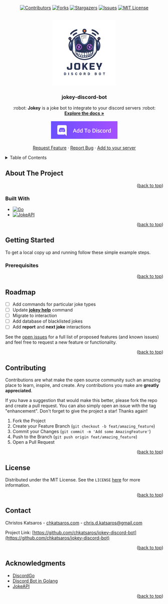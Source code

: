 <div id="top" align="center">

  [![Contributors][contributors-shield]][contributors-url]
  [![Forks][forks-shield]][forks-url]
  [![Stargazers][stars-shield]][stars-url]
  [![Issues][issues-shield]][issues-url]
  [![MIT License][license-shield]][license-url]
  <!-- [![LinkedIn][linkedin-shield]][linkedin-url] -->

 </div>

<!-- PROJECT LOGO -->
<br />
<div align="center">
  <a href="https://github.com/chkatsaros/jokey-discord-bot/">
    <img src='./images/jokey-logo.png' alt='Jokey Logo' width=200/>
  </a>

<h3 align="center">jokey-discord-bot</h3>

  <p align="center">
    :robot: <strong>Jokey</strong> is a joke bot to integrate to your discord servers :robot:
    <br />
    <a href="https://github.com/chkatsaros/jokey-discord-bot"><strong>Explore the docs »</strong></a>
    <br />
    <br />
    <a href="https://discord.com/oauth2/authorize?client_id=1003384862947946538&scope=bot">
        <img src='./images/addtodiscord.png' alt='Add to discord button'/>
    </a>
    <br />
    <br />
    <a href="https://github.com/chkatsaros/jokey-discord-bot/issues">Request Feature</a>
    ·
    <a href="https://github.com/chkatsaros/jokey-discord-bot/issues">Report Bug</a>
    ·
    <a href="https://discord.com/oauth2/authorize?client_id=1003384862947946538&scope=bot">Add to your server</a>
  </p>
</div>

<!-- TABLE OF CONTENTS -->
<details>
  <summary>Table of Contents</summary>
  <ol>
    <li>
      <a href="#about-the-project">About The Project</a>
      <ul>
        <li><a href="#built-with">Built With</a></li>
      </ul>
    </li>
    <li>
      <a href="#getting-started">Getting Started</a>
      <ul>
        <li><a href="#prerequisites">Prerequisites</a></li>
        <li><a href="#installation">Installation</a></li>
      </ul>
    </li>
    <li><a href="#usage">Usage</a></li>
    <li><a href="#roadmap">Roadmap</a></li>
    <li><a href="#contributing">Contributing</a></li>
    <li><a href="#license">License</a></li>
    <li><a href="#contact">Contact</a></li>
    <li><a href="#acknowledgments">Acknowledgments</a></li>
  </ol>
</details>

<!-- ABOUT THE PROJECT -->

## About The Project

<!-- [![Product Name Screen Shot][product-screenshot]](https://example.com) -->

<p align="right">(<a href="#top">back to top</a>)</p>

### Built With

- [![Go][golang]][golang-url]
- [![JokeAPI][jokeapi]][jokeapi-url]
<!-- - [![Next][next.js]][next-url]
- [![React][react.js]][react-url]
- [![Vue][vue.js]][vue-url]
- [![Angular][angular.io]][angular-url]
- [![Svelte][svelte.dev]][svelte-url]
- [![Laravel][laravel.com]][laravel-url]
- [![Bootstrap][bootstrap.com]][bootstrap-url]
- [![JQuery][jquery.com]][jquery-url] -->

<p align="right">(<a href="#top">back to top</a>)</p>

<!-- GETTING STARTED -->

## Getting Started

<!-- This is an example of how you may give instructions on setting up your project locally. -->
To get a local copy up and running follow these simple example steps.

### Prerequisites

<!-- This is an example of how to list things you need to use the software and how to install them.

- npm
  ```sh
  npm install npm@latest -g
  ```

### Installation

1. Get a free API Key at [https://example.com](https://example.com)
2. Clone the repo
   ```sh
   git clone https://github.com/chkatsaros/jokey-discord-bot.git
   ```
3. Install NPM packages
   ```sh
   npm install
   ```
4. Enter your API in `config.js`
   ```js
   const API_KEY = "ENTER YOUR API";
   ``` -->

<p align="right">(<a href="#top">back to top</a>)</p>

<!-- USAGE EXAMPLES -->

<!-- ## Usage

Use this space to show useful examples of how a project can be used. Additional screenshots, code examples and demos work well in this space. You may also link to more resources.

_For more examples, please refer to the [Documentation](https://example.com)_

<p align="right">(<a href="#top">back to top</a>)</p> -->

<!-- ROADMAP -->

## Roadmap

- [ ] Add commands for particular joke types
- [ ] Update [__jokey help__](https://github.com/chkatsaros/jokey-discord-bot/blob/master/bot/bot.go#L60) command
- [ ] Migrate to interaction
- [ ] Add database of blacklisted jokes
- [ ] Add __report__ and __next joke__ interactions  

See the [open issues](https://github.com/chkatsaros/jokey-discord-bot/issues) for a full list of proposed features (and known issues) and feel free to request a new feature or functionality.

<p align="right">(<a href="#top">back to top</a>)</p>

<!-- CONTRIBUTING -->

## Contributing

Contributions are what make the open source community such an amazing place to learn, inspire, and create. Any contributions you make are **greatly appreciated**.

If you have a suggestion that would make this better, please fork the repo and create a pull request. You can also simply open an issue with the tag "enhancement".
Don't forget to give the project a star! Thanks again!

1. Fork the Project
2. Create your Feature Branch (`git checkout -b feat/amazing_feature`)
3. Commit your Changes (`git commit -m 'Add some AmazingFeature'`)
4. Push to the Branch (`git push origin feat/amazing_feature`)
5. Open a Pull Request

<p align="right">(<a href="#top">back to top</a>)</p>

<!-- LICENSE -->

## License

Distributed under the MIT License. See the `LICENSE` [here](https://github.com/chkatsaros/jokey-discord-bot/blob/master/LICENSE) for more information.

<p align="right">(<a href="#top">back to top</a>)</p>

<!-- CONTACT -->

## Contact

Christos Katsaros - [chkatsaros.com](https://www.chkatsaros.com) - chris.d.katsaros@gmail.com

Project Link: [https://github.com/chkatsaros/jokey-discord-bot](https://github.com/chkatsaros/jokey-discord-bot)

<p align="right">(<a href="#top">back to top</a>)</p>

<!-- ACKNOWLEDGMENTS -->

## Acknowledgments

- [DiscordGo](https://github.com/bwmarrin/discordgo)
- [Discord Bot in Golang](https://github.com/Rahulkumar2002/discord-bot-golang?ref=golangexample.com)
- [JokeAPI](https://jokeapi.dev/)

<p align="right">(<a href="#top">back to top</a>)</p>

<!-- MARKDOWN LINKS & IMAGES -->
<!-- https://www.markdownguide.org/basic-syntax/#reference-style-links -->

[contributors-shield]: https://img.shields.io/github/contributors/chkatsaros/jokey-discord-bot.svg?style=for-the-badge
[contributors-url]: https://github.com/chkatsaros/jokey-discord-bot/graphs/contributors
[forks-shield]: https://img.shields.io/github/forks/chkatsaros/jokey-discord-bot.svg?style=for-the-badge
[forks-url]: https://github.com/chkatsaros/jokey-discord-bot/network/members
[stars-shield]: https://img.shields.io/github/stars/chkatsaros/jokey-discord-bot.svg?style=for-the-badge&color=ffac33
[stars-url]: https://github.com/chkatsaros/jokey-discord-bot/stargazers
[issues-shield]: https://img.shields.io/github/issues/chkatsaros/jokey-discord-bot.svg?style=for-the-badge
[issues-url]: https://github.com/chkatsaros/jokey-discord-bot/issues
[license-shield]: https://img.shields.io/github/license/chkatsaros/jokey-discord-bot.svg?style=for-the-badge
[license-url]: https://github.com/chkatsaros/jokey-discord-bot/blob/master/LICENSE
[linkedin-shield]: https://img.shields.io/badge/-LinkedIn-black.svg?style=for-the-badge&logo=linkedin&colorB=555
[linkedin-url]: https://linkedin.com/in/chkatsaros
[product-screenshot]: images/screenshot.png
[next.js]: https://img.shields.io/badge/next.js-000000?style=for-the-badge&logo=nextdotjs&logoColor=white
[next-url]: https://nextjs.org/
[react.js]: https://img.shields.io/badge/React-20232A?style=for-the-badge&logo=react&logoColor=61DAFB
[react-url]: https://reactjs.org/
[vue.js]: https://img.shields.io/badge/Vue.js-35495E?style=for-the-badge&logo=vuedotjs&logoColor=4FC08D
[vue-url]: https://vuejs.org/
[angular.io]: https://img.shields.io/badge/Angular-DD0031?style=for-the-badge&logo=angular&logoColor=white
[angular-url]: https://angular.io/
[svelte.dev]: https://img.shields.io/badge/Svelte-4A4A55?style=for-the-badge&logo=svelte&logoColor=FF3E00
[svelte-url]: https://svelte.dev/
[laravel.com]: https://img.shields.io/badge/Laravel-FF2D20?style=for-the-badge&logo=laravel&logoColor=white
[laravel-url]: https://laravel.com
[bootstrap.com]: https://img.shields.io/badge/Bootstrap-563D7C?style=for-the-badge&logo=bootstrap&logoColor=white
[bootstrap-url]: https://getbootstrap.com
[jquery.com]: https://img.shields.io/badge/jQuery-0769AD?style=for-the-badge&logo=jquery&logoColor=white
[jquery-url]: https://jquery.com
[golang]: https://img.shields.io/badge/GO-29BEB0?style=for-the-badge&logo=go&logoColor=white
[golang-url]: https://go.dev/
[jokeapi]: https://img.shields.io/badge/jokeapi-3f188f?style=for-the-badge
[jokeapi-url]: https://github.com/Sv443/JokeAPI
